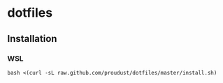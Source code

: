# dotfiles

## Installation

### WSL
```
bash <(curl -sL raw.github.com/proudust/dotfiles/master/install.sh)
```
